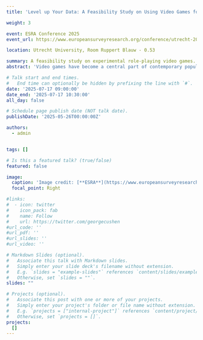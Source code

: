 ```yaml
---
title: 'Level up Your Data: A Feasibility Study on Using Video Games for Data Collection in the Experimental Social Sciences'

weight: 3

event: ESRA Conference 2025
event_url: https://www.europeansurveyresearch.org/conference/utrecht-2025/

location: Utrecht University, Room Ruppert Blauw - 0.53

summary: A feasibility study on experimental role-playing video games.
abstract: 'Video games have become a central part of contemporary popular culture. However, little research exists on the utilization of interactive video games for answering questions relevant for social scientists. This paper explores how role-playing video games (RPGs) can be designed and used for collecting participants’ data in experimentally manipulating studies. Using RPG Maker, a commercial tool for creating video games, I designed a game in which participants control a character, talk to non-player characters, spend money, and make abstract decisions (e.g., voting). This study could thus test the usability of video game-exclusive mechanics in a coherent and visually engaging environment building on the self-determination theory. By using observations of participants’ in-game behaviour, post-experience questionnaires and semi-structured interviews, the feasibility and validity of using custom RPGs in the experimental social sciences was tested. This study shows that using video games for data collections can generate high-quality behavioural and survey data by making participants motivated, attentive, emotionally engaged, and giving them a strong agency within a realistic virtual environment.'

# Talk start and end times.
#   End time can optionally be hidden by prefixing the line with `#`.
date: '2025-07-17 09:00:00'
date_end: '2025-07-17 10:30:00'
all_day: false

# Schedule page publish date (NOT talk date).
publishDate: '2025-05-26T00:00:00Z'

authors:
  - admin


tags: []

# Is this a featured talk? (true/false)
featured: false

image:
  caption: 'Image credit: [**ESRA**](https://www.europeansurveyresearch.org/)'
  focal_point: Right

#links:
#  - icon: twitter
#    icon_pack: fab
#    name: Follow
#    url: https://twitter.com/georgecushen
#url_code: ''
#url_pdf: ''
#url_slides: ''
#url_video: ''

# Markdown Slides (optional).
#   Associate this talk with Markdown slides.
#   Simply enter your slide deck's filename without extension.
#   E.g. `slides = "example-slides"` references `content/slides/example-slides.md`.
#   Otherwise, set `slides = ""`.
slides: ""

# Projects (optional).
#   Associate this post with one or more of your projects.
#   Simply enter your project's folder or file name without extension.
#   E.g. `projects = ["internal-project"]` references `content/project/deep-learning/index.md`.
#   Otherwise, set `projects = []`.
projects:
  []
---
```


